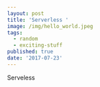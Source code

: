 ```yaml
---
layout: post
title: 'Serverless '
image: /img/hello_world.jpeg
tags:
  - random
  - exciting-stuff
published: true
date: '2017-07-23'
---
```


Serveless
